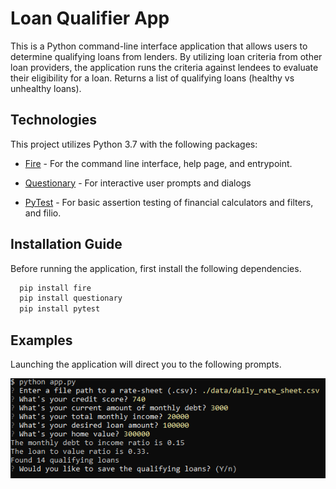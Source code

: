 # Loan Qualifier App

This is a Python command-line interface application that allows users to determine qualifying loans from lenders. By utilizing loan criteria from other loan providers, the application runs the criteria against lendees to evaluate their eligibility for a loan. Returns a list of qualifying loans (healthy vs unhealthy loans).

## Technologies

This project utilizes Python 3.7 with the following packages:

* [Fire](https://github.com/google/python-fire) - For the command line interface, help page, and entrypoint.

* [Questionary](https://github.com/tmbo/questionary) - For interactive user prompts and dialogs

* [PyTest](https://docs.pytest.org/en/stable/) - For basic assertion testing of financial calculators and filters, and filio.

## Installation Guide

Before running the application, first install the following dependencies.

```python
  pip install fire
  pip install questionary
  pip install pytest
```

## Examples

Launching the application will direct you to the following prompts.

![Loan Qualifier Prompts](/Images/example_1.PNG)

## 
